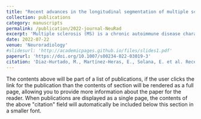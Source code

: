 ```yaml
---
title: "Recent advances in the longitudinal segmentation of multiple sclerosis lesions on magnetic resonance imaging: a review"
collection: publications
category: manuscripts
permalink: /publication/2022-journal-NeuRad
excerpt: 'Multiple sclerosis (MS) is a chronic autoimmune disease characterized by demyelinating lesions that are often visible on magnetic resonance imaging (MRI). Segmentation of these lesions can provide imaging biomarkers of disease burden that can help monitor disease progression and the imaging response to treatment. Manual delineation of MRI lesions is tedious and prone to subjective bias, while automated lesion segmentation methods offer objectivity and speed, the latter being particularly important when analysing large datasets. Lesion segmentation can be broadly categorised into two groups: cross-sectional methods, which use imaging data acquired at a single time-point to characterise MRI lesions; and longitudinal methods, which use imaging data from the same subject acquired at two or more different time-points to characterise lesions over time. The main objective of longitudinal segmentation approaches is to more accurately detect the presence of new MS lesions and the growth or remission of existing lesions, which may be effective biomarkers of disease progression and treatment response. This paper reviews articles on longitudinal MS lesion segmentation methods published over the past 10 years. These are divided into traditional machine learning methods and deep learning techniques. PubMed articles using longitudinal information and comparing fully automatic two time point segmentations in any step of the process were selected. Nineteen articles were reviewed. There is an increasing number of deep learning techniques for longitudinal MS lesion segmentation that are promising to help better understand disease progression.'
date: 2022-07-22
venue: 'Neuroradiology'
#slidesurl: 'http://academicpages.github.io/files/slides1.pdf'
paperurl: 'https://doi.org/10.1007/s00234-022-03019-3'
citation: 'Diaz-Hurtado, M., Martínez-Heras, E., Solana, E. et al. Recent advances in the longitudinal segmentation of multiple sclerosis lesions on magnetic resonance imaging: a review. Neuroradiology 64, 2103–2117 (2022). https://doi.org/10.1007/s00234-022-03019-3'
---
```


The contents above will be part of a list of publications, if the user clicks the link for the publication than the contents of section will be rendered as a full page, allowing you to provide more information about the paper for the reader. When publications are displayed as a single page, the contents of the above "citation" field will automatically be included below this section in a smaller font.